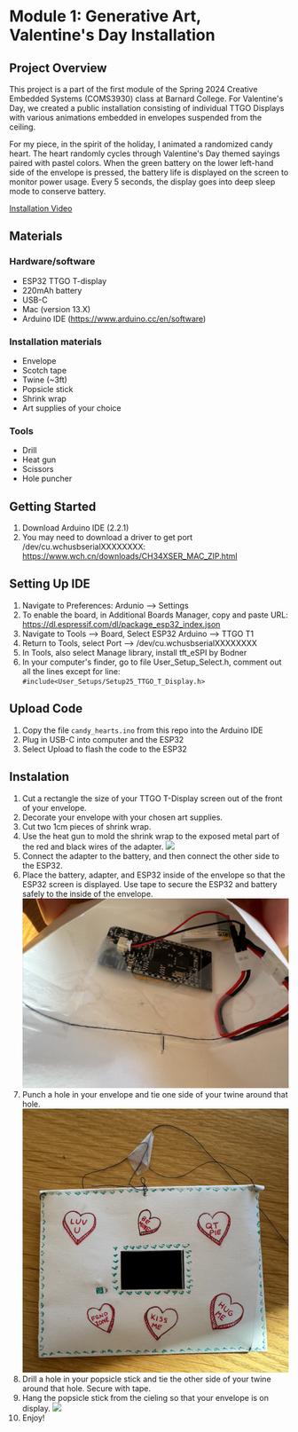 # Module 1: Generative Art, Valentine's Day Installation
## Project Overview
This project is a part of the first module of the Spring 2024 Creative Embedded Systems (COMS3930) class at Barnard College. 
For Valentine's Day, we created a public installation consisting of individual TTGO Displays with various animations embedded in envelopes suspended from the ceiling.</p>
For my piece, in the spirit of the holiday, I animated a randomized candy heart. 
The heart randomly cycles through Valentine's Day themed sayings paired with pastel colors. 
When the green battery on the lower left-hand side of the envelope is pressed, the battery life is displayed on the screen to monitor power usage.
Every 5 seconds, the display goes into deep sleep mode to conserve battery.

[Installation Video](https://www.youtube.com/watch?v=LqiJ4ObK-KU)

## Materials
### Hardware/software
- ESP32 TTGO T-display
- 220mAh battery
- USB-C
- Mac (version 13.X)
- Arduino IDE (https://www.arduino.cc/en/software)

### Installation materials
- Envelope
- Scotch tape
- Twine (~3ft)
- Popsicle stick
- Shrink wrap
- Art supplies of your choice

### Tools
- Drill
- Heat gun
- Scissors
- Hole puncher

## Getting Started
1. Download Arduino IDE (2.2.1)
2. You may need to download a driver to get port /dev/cu.wchusbserialXXXXXXXX: https://www.wch.cn/downloads/CH34XSER_MAC_ZIP.html

## Setting Up IDE
1. Navigate to Preferences: Ardunio --> Settings 
2. To enable the board, in Additional Boards Manager, copy and paste URL: https://dl.espressif.com/dl/package_esp32_index.json
3. Navigate to Tools --> Board, Select ESP32 Arduino --> TTGO T1
4. Return to Tools, select Port --> /dev/cu.wchusbserialXXXXXXXX
5. In Tools, also select Manage library, install tft_eSPI by Bodner
6. In your computer's finder, go to file User_Setup_Select.h, comment out all the lines except for line: `#include<User_Setups/Setup25_TTGO_T_Display.h>`

## Upload Code
1. Copy the file `candy_hearts.ino` from this repo into the Arduino IDE
2. Plug in USB-C into computer and the ESP32
3. Select Upload to flash the code to the ESP32

## Instalation
1. Cut a rectangle the size of your TTGO T-Display screen out of the front of your envelope.
2. Decorate your envelope with your chosen art supplies.
3. Cut two 1cm pieces of shrink wrap.
4. Use the heat gun to mold the shrink wrap to the exposed metal part of the red and black wires of the adapter.
![](IMG_1913.JPG)
5. Connect the adapter to the battery, and then connect the other side to the ESP32.
6. Place the battery, adapter, and ESP32 inside of the envelope so that the ESP32 screen is displayed. Use tape to secure the ESP32 and battery safely to the inside of the envelope.
![](inside.png)
7. Punch a hole in your envelope and tie one side of your twine around that hole.
![](envelope.png)
8. Drill a hole in your popsicle stick and tie the other side of your twine around that hole. Secure with tape.
9. Hang the popsicle stick from the cieling so that your envelope is on display.
![](cards.JPG)
10. Enjoy!


